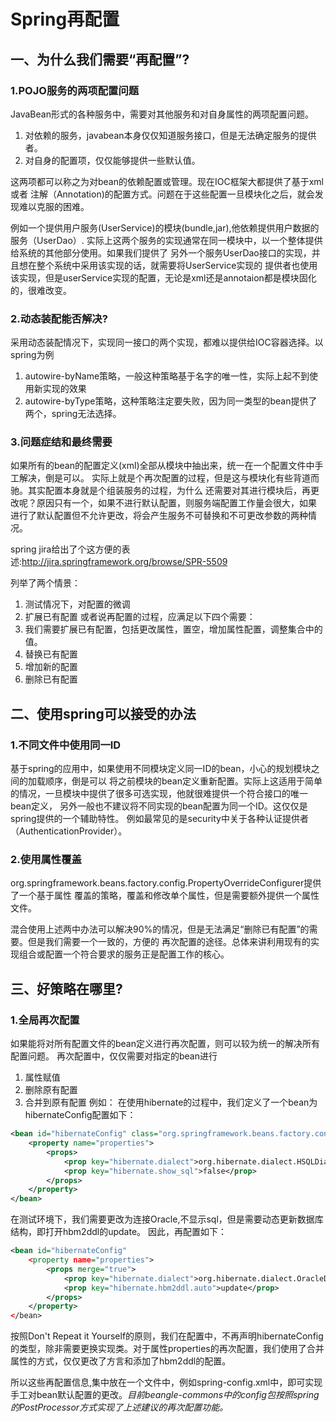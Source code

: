 # Spring再配置

## 一、为什么我们需要“再配置”?

### 1.POJO服务的两项配置问题

JavaBean形式的各种服务中，需要对其他服务和对自身属性的两项配置问题。

1. 对依赖的服务，javabean本身仅仅知道服务接口，但是无法确定服务的提供者。
2. 对自身的配置项，仅仅能够提供一些默认值。

这两项都可以称之为对bean的依赖配置或管理。现在IOC框架大都提供了基于xml或者
注解（Annotation)的配置方式。问题在于这些配置一旦模块化之后，就会发现难以克服的困难。

例如一个提供用户服务(UserService)的模块(bundle,jar),他依赖提供用户数据的服务（UserDao）.
实际上这两个服务的实现通常在同一模块中，以一个整体提供给系统的其他部分使用。如果我们提供了
另外一个服务UserDao接口的实现，并且想在整个系统中采用该实现的话，就需要将UserService实现的
提供者也使用该实现，但是userService实现的配置，无论是xml还是annotaion都是模块固化的，很难改变。

### 2.动态装配能否解决?

采用动态装配情况下，实现同一接口的两个实现，都难以提供给IOC容器选择。以spring为例

1. autowire-byName策略，一般这种策略基于名字的唯一性，实际上起不到使用新实现的效果
2. autowire-byType策略，这种策略注定要失败，因为同一类型的bean提供了两个，spring无法选择。

### 3.问题症结和最终需要
如果所有的bean的配置定义(xml)全部从模块中抽出来，统一在一个配置文件中手工解决，倒是可以。
实际上就是个再次配置的过程，但是这与模块化有些背道而驰。其实配置本身就是个组装服务的过程，为什么
还需要对其进行模块后，再更改呢？原因只有一个，如果不进行默认配置，则服务端配置工作量会很大，如果
进行了默认配置但不允许更改，将会产生服务不可替换和不可更改参数的两种情况。

spring jira给出了个这方便的表述:http://jira.springframework.org/browse/SPR-5509

列举了两个情景：
1. 测试情况下，对配置的微调
2. 扩展已有配置
或者说再配置的过程，应满足以下四个需要：
1. 我们需要扩展已有配置，包括更改属性，置空，增加属性配置，调整集合中的值。
2. 替换已有配置
3. 增加新的配置
4. 删除已有配置

## 二、使用spring可以接受的办法

### 1.不同文件中使用同一ID
基于spring的应用中，如果使用不同模块定义同一ID的bean，小心的规划模块之间的加载顺序，倒是可以
将之前模块的bean定义重新配置。实际上这适用于简单的情况，一旦模块中提供了很多可选实现，他就很难提供一个符合接口的唯一bean定义，
另外一般也不建议将不同实现的bean配置为同一个ID。这仅仅是spring提供的一个辅助特性。
例如最常见的是security中关于各种认证提供者（AuthenticationProvider）。

### 2.使用属性覆盖
org.springframework.beans.factory.config.PropertyOverrideConfigurer提供了一个基于属性
覆盖的策略，覆盖和修改单个属性，但是需要额外提供一个属性文件。

混合使用上述两中办法可以解决90%的情况，但是无法满足“删除已有配置”的需要。但是我们需要一个一致的，方便的
再次配置的途径。总体来讲利用现有的实现组合或配置一个符合要求的服务正是配置工作的核心。

## 三、好策略在哪里?

### 1.全局再次配置
如果能将对所有配置文件的bean定义进行再次配置，则可以较为统一的解决所有配置问题。
再次配置中，仅仅需要对指定的bean进行
1. 属性赋值
2. 删除原有配置
3. 合并到原有配置
例如：
在使用hibernate的过程中，我们定义了一个bean为hibernateConfig配置如下：
```xml
<bean id="hibernateConfig" class="org.springframework.beans.factory.config.PropertiesFactoryBean">
	<property name="properties">
		<props>
		    <prop key="hibernate.dialect">org.hibernate.dialect.HSQLDialect</prop>
			<prop key="hibernate.show_sql">false</prop>
		</props>
	</property>
</bean>
```
在测试环境下，我们需要更改为连接Oracle,不显示sql，但是需要动态更新数据库结构，即打开hbm2ddl的update。
因此，再配置如下：
```xml
<bean id="hibernateConfig" 
	<property name="properties">
		<props merge="true">
		    <prop key="hibernate.dialect">org.hibernate.dialect.OracleDialect</prop>
		    <prop key="hibernate.hbm2ddl.auto">update</prop>
		</props>
	</property>
</bean>
```
按照Don't Repeat it Yourself的原则，我们在配置中，不再声明hibernateConfig的类型，除非需要更换实现类。对于属性properties的再次配置，我们使用了合并属性的方式，仅仅更改了方言和添加了hbm2ddl的配置。

所以这些再配置信息,集中放在一个文件中，例如spring-config.xml中，即可实现手工对bean默认配置的更改。*目前beangle-commons中的config包按照spring的PostProcessor方式实现了上述建议的再次配置功能。*
